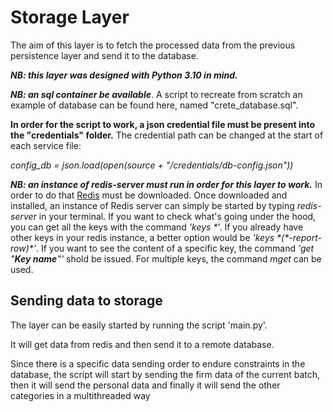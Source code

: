 # Storage Layer

The aim of this layer is to fetch the processed data from the previous persistence layer and send it to the database.

***NB: this layer was designed with Python 3.10 in mind.***

***NB: an sql container be available***. 
A script to recreate from scratch an example of database can be found here, named "crete_database.sql".

**In order for the script to work, a json credential file must be present into the "credentials" folder.**
The credential path can be changed at the start of each service file:

*config_db = json.load(open(source + "/credentials/db-config.json"))*

***NB: an instance of redis-server must run in order for this layer to work.*** In order to do that [Redis](https://redis.io/download/) must be downloaded.
Once downloaded and installed, an instance of Redis server can simply be started by typing *redis-server* in your terminal.
If you want to check what's going under the hood, you can get all the keys with the command _'keys \*_'. If you already have other keys in your redis instance, a better
option would be _'keys \*(\*-report-row)\*'_. If you want to see the content of a specific key, the command _'get "**Key name**"'_ shold be issued. For multiple keys, the command _mget_
can be used.

## Sending data to storage

The layer can be easily started by running the script 'main.py'.

It will get data from redis and then send it to a remote database.

Since there is a specific data sending order to endure constraints in the database,
the script will start by sending the firm data of the current batch, then it will send the personal data and finally it 
will send the other categories in a multithreaded way